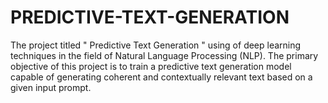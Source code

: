 # PREDICTIVE-TEXT-GENERATION
The project titled " Predictive Text Generation "  using of deep learning techniques in the field of Natural Language Processing (NLP). The primary objective of this project is to train a predictive text generation model capable of generating coherent and contextually relevant text based on a given input prompt.
